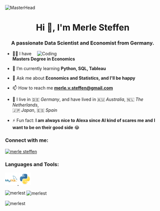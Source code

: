 ![MasterHead](https://www.slalom.com/sites/default/files/2019-11/market-tokyo-2-3010x1200.jpg)
<h1 align="center">Hi 👋, I'm Merle Steffen</h1>
<h3 align="center">A passionate Data Scientist and Economist from Germany.</h3>
<img align="right" alt="Coding" width="400" src="https://media4.giphy.com/media/v1.Y2lkPTc5MGI3NjExcTk3NW92bHA0cHdlNm9kbmNpcTA1ZXJudHR2am5waWJia3B2MDlwdSZlcD12MV9pbnRlcm5hbF9naWZfYnlfaWQmY3Q9Zw/zXmbOaTpbY6mA/giphy.gif">


- 👩‍🎓 I have **Masters Degree in Economics** 

- 🌱 I’m currently learning **Python, SQL, Tableau**

- 💬 Ask me about **Economics and Statistics, and I'll be happy**

- 📫 How to reach me **merle.v.steffen@gmail.com**

- 🌆 I live in 🇩🇪 *Germany*, and have lived in 🇦🇺 *Australia*, 🇳🇱 *The Netherlands*, <br>🇯🇵 *Japan*, 🇪🇸 *Spain*

- ⚡ Fun fact: **I am always nice to Alexa since AI kind of scares me and I want to be on their good side** 😂

<h3 align="left">Connect with me:</h3>
<p align="left">
<a href="https://linkedin.com/in/merle steffen" target="blank"><img align="center" src="https://raw.githubusercontent.com/rahuldkjain/github-profile-readme-generator/master/src/images/icons/Social/linked-in-alt.svg" alt="merle steffen" height="30" width="40" /></a>
</p>

<h3 align="left">Languages and Tools:</h3>
<p align="left"> <a href="https://www.mysql.com/" target="_blank" rel="noreferrer"> <img src="https://raw.githubusercontent.com/devicons/devicon/master/icons/mysql/mysql-original-wordmark.svg" alt="mysql" width="40" height="40"/> </a> <a href="https://www.python.org" target="_blank" rel="noreferrer"> <img src="https://raw.githubusercontent.com/devicons/devicon/master/icons/python/python-original.svg" alt="python" width="40" height="40"/> </a> </p>

<p><img align="left" src="https://github-readme-stats.vercel.app/api/top-langs?username=merlest&show_icons=true&locale=en&layout=compact" alt="merlest" /></p>

<p>&nbsp;<img align="center" src="https://github-readme-stats.vercel.app/api?username=merlest&show_icons=true&locale=en" alt="merlest" /></p>

<p><img align="center" src="https://github-readme-streak-stats.herokuapp.com/?user=merlest&" alt="merlest" /></p>
